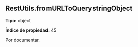## RestUtils.fromURLToQuerystringObject

**Tipo:** object

**Índice de propiedad:** 45

Por documentar.



